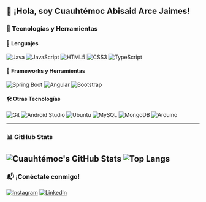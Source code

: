 ## 👋 ¡Hola, soy Cuauhtémoc Abisaid Arce Jaimes!

### 🚀 Tecnologías y Herramientas

#### 📌 Lenguajes
![Java](https://img.shields.io/badge/Java-orange?style=flat&logo=java&logoColor=white)
![JavaScript](https://img.shields.io/badge/JavaScript-yellow?style=flat&logo=javascript&logoColor=black)
![HTML5](https://img.shields.io/badge/HTML5-red?style=flat&logo=html5&logoColor=white)
![CSS3](https://img.shields.io/badge/CSS3-blue?style=flat&logo=css3&logoColor=white)
![TypeScript](https://img.shields.io/badge/TypeScript-blue?style=flat&logo=typescript&logoColor=white)

#### 🔧 Frameworks y Herramientas
![Spring Boot](https://img.shields.io/badge/Spring_Boot-green?style=flat&logo=springboot&logoColor=white)
![Angular](https://img.shields.io/badge/Angular-red?style=flat&logo=angular&logoColor=white)
![Bootstrap](https://img.shields.io/badge/Bootstrap-purple?style=flat&logo=bootstrap&logoColor=white)

#### 🛠️ Otras Tecnologías
![Git](https://img.shields.io/badge/Git-red?style=flat&logo=git&logoColor=white)
![Android Studio](https://img.shields.io/badge/Android_Studio-blue?style=flat&logo=androidstudio&logoColor=white)
![Ubuntu](https://img.shields.io/badge/Ubuntu-orange?style=flat&logo=ubuntu&logoColor=white)
![MySQL](https://img.shields.io/badge/MySQL-grey?style=flat&logo=mysql&logoColor=white)
![MongoDB](https://img.shields.io/badge/MongoDB-green?style=flat&logo=mongodb&logoColor=white)
![Arduino](https://img.shields.io/badge/Arduino-blue?style=for-the-badge&logo=arduino)

---
### 📊 GitHub Stats
![Cuauhtémoc's GitHub Stats](https://github-readme-stats.vercel.app/api?username=CuauhtArce&show_icons=true&theme=dark)
![Top Langs](https://github-readme-stats.vercel.app/api/top-langs/?username=CuauhtArce&layout=compact&theme=dark)
---
### 📬 ¡Conéctate conmigo!
[![Instagram](https://img.shields.io/badge/Instagram-E4405F?style=for-the-badge&logo=instagram&logoColor=white)](https://1drv.ms/w/c/321567ffd51d68c8/EdtUVNZMKV9JmvtusgfrFH4B1kEg70zgjrINIuo6bP5lnw?e=O1MNYN)
[![LinkedIn](https://img.shields.io/badge/LinkedIn-0077B5?style=for-the-badge&logo=linkedin&logoColor=white)]([https://linkedin.com/in/tu-linkedin](https://www.linkedin.com/in/cuauhtemoc-abisaid-arce-jaimes-aa98b4330?utm_source=share&utm_campaign=share_via&utm_content=profile&utm_medium=android_app))
